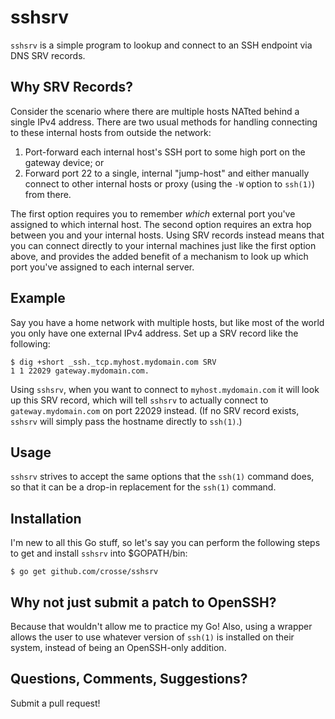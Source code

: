 # sshsrv

`sshsrv` is a simple program to lookup and connect to an SSH endpoint
via DNS SRV records.

## Why SRV Records?

Consider the scenario where there are multiple hosts NATted behind a
single IPv4 address.  There are two usual methods for handling
connecting to these internal hosts from outside the network:

1. Port-forward each internal host's SSH port to some high port on the
   gateway device; or
1. Forward port 22 to a single, internal "jump-host" and either manually
   connect to other internal hosts or proxy (using the `-W` option to
   `ssh(1)`) from there.

The first option requires you to remember _which_ external port you've
assigned to which internal host.  The second option requires an extra
hop between you and your internal hosts.  Using SRV records instead
means that you can connect directly to your internal machines just like
the first option above, and provides the added benefit of a mechanism to
look up which port you've assigned to each internal server.

## Example

Say you have a home network with multiple hosts, but like most of the
world you only have one external IPv4 address.  Set up a SRV record like
the following:

```
$ dig +short _ssh._tcp.myhost.mydomain.com SRV
1 1 22029 gateway.mydomain.com.
```

Using `sshsrv`, when you want to connect to `myhost.mydomain.com` it
will look up this SRV record, which will tell `sshsrv` to actually
connect to `gateway.mydomain.com` on port 22029 instead.  (If no SRV
record exists, `sshsrv` will simply pass the hostname directly to
`ssh(1)`.)

## Usage

`sshsrv` strives to accept the same options that the `ssh(1)` command
does, so that it can be a drop-in replacement for the `ssh(1)` command.

## Installation

I'm new to all this Go stuff, so let's say you can perform the following
steps to get and install `sshsrv` into $GOPATH/bin:

```
$ go get github.com/crosse/sshsrv
```

## Why not just submit a patch to OpenSSH?
Because that wouldn't allow me to practice my Go!  Also, using a wrapper
allows the user to use whatever version of `ssh(1)` is installed on
their system, instead of being an OpenSSH-only addition.

## Questions, Comments, Suggestions?
Submit a pull request!
